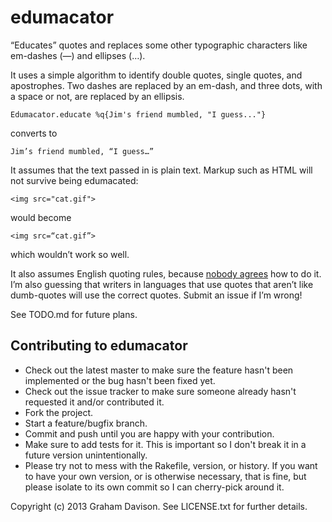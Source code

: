 edumacator
==========

“Educates” quotes and replaces some other typographic characters like em-dashes (—) and ellipses (…).

It uses a simple algorithm to identify double quotes, single quotes, and apostrophes. Two dashes are replaced by an em-dash, and three dots, with a space or not, are replaced by an ellipsis.

```
Edumacator.educate %q{Jim's friend mumbled, "I guess..."}
```
converts to
```
Jim’s friend mumbled, “I guess…”
```

It assumes that the text passed in is plain text. Markup such as HTML will not survive being edumacated:
```
<img src="cat.gif">
```
would become
```
<img src=“cat.gif”>
```
which wouldn’t work so well.

It also assumes English quoting rules, because [nobody agrees](http://en.wikipedia.org/wiki/Non-English_usage_of_quotation_marks) how to do it. I’m also guessing that writers in languages that use quotes that aren’t like dumb-quotes will use the correct quotes. Submit an issue if I’m wrong!

See TODO.md for future plans.

Contributing to edumacator
--------------------------
 
* Check out the latest master to make sure the feature hasn't been implemented or the bug hasn't been fixed yet.
* Check out the issue tracker to make sure someone already hasn't requested it and/or contributed it.
* Fork the project.
* Start a feature/bugfix branch.
* Commit and push until you are happy with your contribution.
* Make sure to add tests for it. This is important so I don't break it in a future version unintentionally.
* Please try not to mess with the Rakefile, version, or history. If you want to have your own version, or is otherwise necessary, that is fine, but please isolate to its own commit so I can cherry-pick around it.

Copyright (c) 2013 Graham Davison. See LICENSE.txt for further details.


